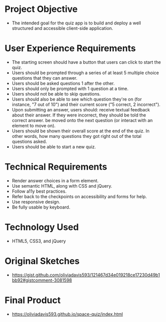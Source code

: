 # Project Objective 
 - The intended goal for the quiz app is to build and deploy a well structured and accessible client-side application.

# User Experience Requirements 

 - The starting screen should have a button that users can click to start the quiz.
- Users should be prompted through a series of at least 5 multiple choice questions that they can answer.
- Users should be asked questions 1 after the other.
 - Users should only be prompted with 1 question at a time.
 - Users should not be able to skip questions.
 - Users should also be able to see which question they're on (for instance, "7 out of 10") and their current score ("5 correct, 2 incorrect").
 - Upon submitting an answer, users should:
   receive textual feedback about their answer. If they were incorrect, they should be told the correct answer.
   be moved onto the next question (or interact with an element to move on).
 - Users should be shown their overall score at the end of the quiz. In other words, how many questions they got right out of the total questions asked.
 - Users should be able to start a new quiz.
 
 # Technical Requirements 
 
 - Render answer choices in a form element.
 - Use semantic HTML, along with CSS and jQuery.
 - Follow a11y best practices.
 - Refer back to the checkpoints on accessibility and forms for help.
 - Use responsive design.
 - Be fully usable by keyboard.
 
 # Technology Used
 
 - HTML5, CSS3, and jQuery

# Original Sketches 
- https://gist.github.com/oliviadavis593/121467d34e019218ce17230d49b1bb92#gistcomment-3081598

# Final Product 
- https://oliviadavis593.github.io/space-quiz/index.html
